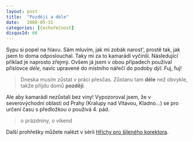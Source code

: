 ```yaml
---
layout: post
title:  "Později a déle"
date:   2008-05-31
categories: [čechořečnost]
disqusId: 66
---
```

Sypu si popel na hlavu. Sám mluvím, jak mi zobák narost', prostě tak, jak jsem to doma odposlouchal. Taky mi za to kamarádi vyčinili. 
Následující příklad je naprosto zřejmý. Ovšem já jsem v obou případech používal příslovce _déle_, navíc upravené do místního nářečí do podoby 
_dýl_. Fuj, fuj!

> Dneska musím zůstat v práci přesčas. Zůstanu tam __déle__ než obvykle, takže přijdu domů __později__.

Ale aby kamarádi nezůstali bez viny! Vypozoroval jsem, že v severovýchodní oblasti od Prahy (Kralupy nad Vltavou, Kladno...) se pro určení 
času s předložkou _o_ používá 4. pád.

> o prázdniny, o víkend

Další prohřešky můžete nalézt v sérii [Hříchy pro šíleného korektora](http://interval.cz/clanky/hrichy-pro-sileneho-korektora-piseme-nejen-v-cestine-ale-take-spravne-cesky/).